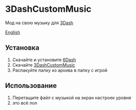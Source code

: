# 3DashCustomMusic
Мод на свою музыку для [3Dash](https://delugedrop.itch.io/3dash)

[English](README.md)

## Установка
1. Скачайте и установите [6Dash](https://github.com/cgytrus/SixDash#Installation)
2. Скачайте [3DashCustomMusic](https://github.com/cgytrus/ThreeDashCustomMusic/releases/latest)
3. Распакуйте папку из архива в папку с игрой

## Использование
1. Перетащите файл с музыкой на экран настроек уровня
2. это всё лол
